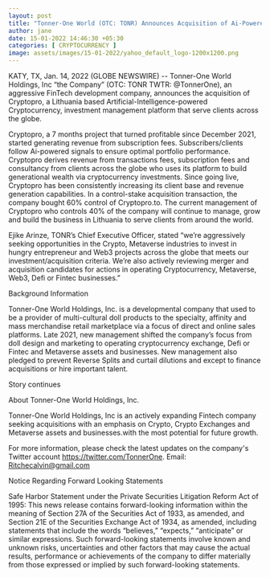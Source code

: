 ```yaml
---
layout: post
title: "Tonner-One World (OTC: TONR) Announces Acquisition of Ai-Powered Cryptocurrency Investment Management Platform."
author: jane 
date: 15-01-2022 14:46:30 +05:30 
categories: [ CRYPTOCURRENCY ] 
image: assets/images/15-01-2022/yahoo_default_logo-1200x1200.png
---
```

KATY, TX, Jan. 14, 2022 (GLOBE NEWSWIRE) -- Tonner-One World Holdings, Inc “the Company” (OTC: TONR TWTR: @TonnerOne), an aggressive FinTech development company, announces the acquisition of Cryptopro, a Lithuania based Artificial-Intelligence-powered Cryptocurrency, investment management platform that serve clients across the globe.



Cryptopro, a 7 months project that turned profitable since December 2021, started generating revenue from subscription fees. Subscribers/clients follow Ai-powered signals to ensure optimal portfolio performance. Cryptopro derives revenue from transactions fees, subscription fees and consultancy from clients across the globe who uses its platform to build generational wealth via cryptocurrency investments. Since going live, Cryptopro has been consistently increasing its client base and revenue generation capabilities. In a control-stake acquisition transaction, the company bought 60% control of Cryptopro.to. The current management of Cryptopro who controls 40% of the company will continue to manage, grow and build the business in Lithuania to serve clients from around the world.

Ejike Arinze, TONR’s Chief Executive Officer, stated “we’re aggressively seeking opportunities in the Crypto, Metaverse industries to invest in hungry entrepreneur and Web3 projects across the globe that meets our investment/acquisition criteria. We’re also actively reviewing merger and acquisition candidates for actions in operating Cryptocurrency, Metaverse, Web3, Defi or Fintec businesses.”

Background Information

Tonner-One World Holdings, Inc. is a developmental company that used to be a provider of multi-cultural doll products to the specialty, affinity and mass merchandise retail marketplace via a focus of direct and online sales platforms. Late 2021, new management shifted the company’s focus from doll design and marketing to operating cryptocurrency exchange, Defi or Fintec and Metaverse assets and businesses. New management also pledged to prevent Reverse Splits and curtail dilutions and except to finance acquisitions or hire important talent.

Story continues

About Tonner-One World Holdings, Inc.

Tonner-One World Holdings, Inc is an actively expanding Fintech company seeking acquisitions with an emphasis on Crypto, Crypto Exchanges and Metaverse assets and businesses.with the most potential for future growth.

For more information, please check the latest updates on the company's Twitter account https://twitter.com/TonnerOne. Email: Ritchecalvin@gmail.com

Notice Regarding Forward Looking Statements

Safe Harbor Statement under the Private Securities Litigation Reform Act of 1995: This news release contains forward-looking information within the meaning of Section 27A of the Securities Act of 1933, as amended, and Section 21E of the Securities Exchange Act of 1934, as amended, including statements that include the words “believes,” “expects,” “anticipate” or similar expressions. Such forward-looking statements involve known and unknown risks, uncertainties and other factors that may cause the actual results, performance or achievements of the company to differ materially from those expressed or implied by such forward-looking statements.



